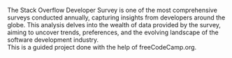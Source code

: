 The Stack Overflow Developer Survey is one of the most comprehensive surveys conducted annually, capturing insights from developers around the globe. This analysis delves into the wealth of data provided by the survey, aiming to uncover trends, preferences, and the evolving landscape of the software development industry. 
<br>
This is a guided project done with the help of freeCodeCamp.org.
